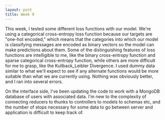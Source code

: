 ```yaml
---
layout: post
title: Week 9
---
```


This  week, I tested some different loss functions with our model. We're using a categorical cross-entropy loss function because our targets are "one-hot encoded," which means that the categories into which our model is classifying messages are encoded as binary vectors so the model can make predictions about them. Some of the distinguishing features of loss functions are intelligible to me, like the binary cross-entropy function and sparse categorical cross-entropy function, while others are more difficult for me to grasp, like the Kullback_Leibler Divergence. I used dummy data similar to what we'll expect to see if any alternate functions would be more suitable than what we are currently using. Nothing was obviously better, and I ran into several errors.

On the interface side, I've been updating the code to work with a MongoDB database of users with associated data. I'm new to the complexity of connecting reducers to thunks to controllers to models to schemas etc, and the number of stops necessary for some data to go between server and application is difficult to keep track of.

